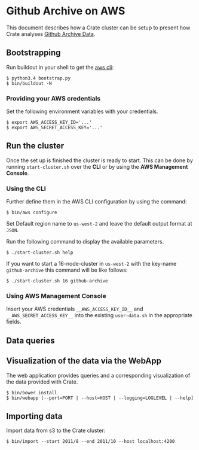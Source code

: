 # Github Archive on AWS

This document describes how a Crate cluster can be setup to present how Crate
analyses [Github Archive Data](https://www.githubarchive.org/).

## Bootstrapping

Run buildout in your shell to get the [aws cli](https://aws.amazon.com/cli/):

```console
$ python3.4 bootstrap.py
$ bin/buildout -N
```

### Providing your AWS credentials

Set the following environment variables with your credentials.

```console
$ export AWS_ACCESS_KEY_ID='...'
$ export AWS_SECRET_ACCESS_KEY='...'
```

## Run the cluster

Once the set up is finished the cluster is ready to start. This can be done by
running ``start-cluster.sh`` over the **CLI** or by using the **AWS Management
Console**.

### Using the CLI

Further define them in the AWS CLI configuration by using the command:

```console
$ bin/aws configure
```

Set Default region name to ``us-west-2`` and leave the default output format at
 ``JSON``.

Run the following command to display the available parameters.

```console
$ ./start-cluster.sh help
```

If you want to start a 16-node-cluster in ``us-west-2`` with the key-name
``github-archive`` this command will be like follows:

```console
$ ./start-cluster.sh 16 github-archive
```

### Using AWS Management Console

Insert your AWS credentials ``__AWS_ACCESS_KEY_ID__`` and
``__AWS_SECRET_ACCESS_KEY__`` into the existing ``user-data.sh`` in the
appropriate fields.

## Data queries


## Visualization of the data via the WebApp

The web application provides queries and a corresponding visualization of the
data provided with Crate.

```console
$ bin/bower install
$ bin/webapp [--port=PORT | --host=HOST | --logging=LOGLEVEL | --help]
```

## Importing data
Import data from s3 to the Crate cluster:

```console
$ bin/import --start 2011/8 --end 2011/10 --host localhost:4200
```
